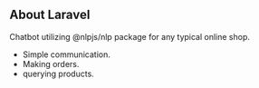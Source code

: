 ## About Laravel

Chatbot utilizing @nlpjs/nlp package for any typical online shop.

- Simple communication.
- Making orders.
- querying products.
